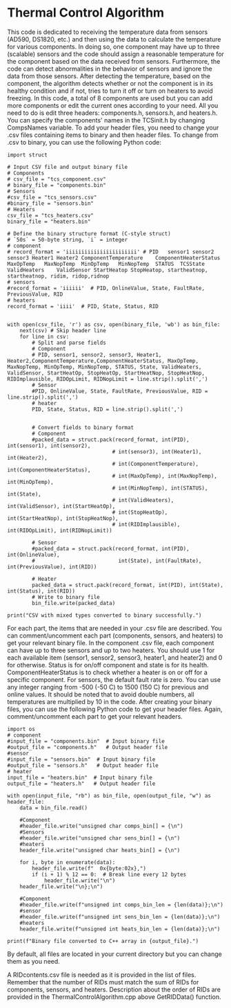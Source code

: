 # Thermal Control Algorithm

This code is dedicated to receiving the temperature data from sensors (AD590, DS1820, etc.) and then using the data to calculate the temperature for various components. In doing so, one component may have up to three (scalable) sensors and the code should assign a reasonable temperature for the component based on the data received from sensors. Furthermore, the code can detect abnormalities in the behavior of sensors and ignore the data from those sensors. After detecting the temperature, based on the component, the algorithm detects whether or not the component is in its healthy condition and if not, tries to turn it off or turn on heaters to avoid freezing. In this code, a total of 8 components are used but you can add more components or edit the current ones according to your need. All you need to do is edit three headers: components.h, sensors.h, and heaters.h. You can specify the components' names in the TCSinit.h by changing CompsNames variable.
To add your header files, you need to change your .csv files containing items to binary and then header files.
To change from .csv to binary, you can use the following Python code:
```
import struct

# Input CSV file and output binary file
# Components
# csv_file = "tcs_component.csv"
# binary_file = "components.bin"
# Sensors
#csv_file = "tcs_sensors.csv"
#binary_file = "sensors.bin"
# Heaters
csv_file = "tcs_heaters.csv"
binary_file = "heaters.bin"

# Define the binary structure format (C-style struct)
# `50s` = 50-byte string, `i` = integer
# component
# record_format = 'iiiiiiiiiiiiiiiiiiiiiii' # PID	sensor1	sensor2	sensor3	Heater1	Heater2	ComponentTemperature	ComponentHeaterStatus	MaxOpTemp	MaxNopTemp	MinOpTemp	MinNopTemp	STATUS	TCSState	ValidHeaters	ValidSensor	StartHeatop	StopHeatop, startheatnop, startheatnop, ridim, ridop,ridnop
# sensors
#record_format = 'iiiiii'  # PID, OnlineValue, State, FaultRate, PreviousValue, RID
# heaters
record_format = 'iiii'  # PID, State, Status, RID


with open(csv_file, 'r') as csv, open(binary_file, 'wb') as bin_file:
    next(csv) # Skip header line
    for line in csv:
        # Split and parse fields
        # Component
        # PID, sensor1, sensor2, sensor3, Heater1, Heater2,ComponentTemperature,ComponentHeaterStatus, MaxOpTemp, MaxNopTemp, MinOpTemp, MinNopTemp, STATUS, State, ValidHeaters, ValidSensor, StartHeatOp, StopHeatOp, StartHeatNop, StopHeatNop, RIDImplausible, RIDOpLimit, RIDNopLimit = line.strip().split(',')
        # Sensor
        #PID, OnlineValue, State, FaultRate, PreviousValue, RID = line.strip().split(',')
        # heater
        PID, State, Status, RID = line.strip().split(',')
        
        
        # Convert fields to binary format
        # Component
        #packed_data = struct.pack(record_format, int(PID), int(sensor1), int(sensor2), 
                                  # int(sensor3), int(Heater1), int(Heater2), 
                                  # int(ComponentTemperature), int(ComponentHeaterStatus), 
                                  # int(MaxOpTemp), int(MaxNopTemp), int(MinOpTemp), 
                                  # int(MinNopTemp), int(STATUS), int(State),
                                  # int(ValidHeaters), int(ValidSensor), int(StartHeatOp),
                                  # int(StopHeatOp), int(StartHeatNop), int(StopHeatNop),
                                  # int(RIDImplausible), int(RIDOpLimit), int(RIDNopLimit))
        
        # Sensor
        #packed_data = struct.pack(record_format, int(PID), int(OnlineValue),
        #                           int(State), int(FaultRate), int(PreviousValue), int(RID))
        
        # Heater
        packed_data = struct.pack(record_format, int(PID), int(State), int(Status), int(RID))
        # Write to binary file
        bin_file.write(packed_data)

print("CSV with mixed types converted to binary successfully.")
```
For each part, the items that are needed in your .csv file are described. You can comment/uncomment each part (components, sensors, and heaters) to get your relevant binary file. In the component .csv file, each component can have up to three sensors and up to two heaters. You should use 1 for each available item (sensor1, sensor2, sensor3, heater1, and heater2) and 0 for otherwise. Status is for on/off component and state is for its health. ComponentHeaterStatus is to check whether a heater is on or off for a specific component. For sensors, the default fault rate is zero. You can use any integer ranging from -500 (-50 C) to 1500 (150 C) for previous and online values. It should be noted that to avoid double numbers, all temperatures are multiplied by 10 in the code.
After creating your binary files, you can use the following Python code to get your header files. Again, comment/uncomment each part to get your relevant headers.
```
import os
# component
#input_file = "components.bin"  # Input binary file
#output_file = "components.h"   # Output header file
#sensor
#input_file = "sensors.bin"  # Input binary file
#output_file = "sensors.h"   # Output header file
# heater
input_file = "heaters.bin"  # Input binary file
output_file = "heaters.h"   # Output header file

with open(input_file, "rb") as bin_file, open(output_file, "w") as header_file:
    data = bin_file.read()
    
    #Component
    #header_file.write("unsigned char comps_bin[] = {\n")
    #Sensors
    #header_file.write("unsigned char sens_bin[] = {\n")
    #heaters
    header_file.write("unsigned char heats_bin[] = {\n")
   
    for i, byte in enumerate(data):
        header_file.write(f"  0x{byte:02x},")
        if (i + 1) % 12 == 0:  # Break line every 12 bytes
            header_file.write("\n")
    header_file.write("\n};\n")
    
    #Component
    #header_file.write(f"unsigned int comps_bin_len = {len(data)};\n")
    #sensor
    #header_file.write(f"unsigned int sens_bin_len = {len(data)};\n")
    #heaters
    header_file.write(f"unsigned int heats_bin_len = {len(data)};\n")

print(f"Binary file converted to C++ array in {output_file}.")
```
By default, all files are located in your current directory but you can change them as you need.

A RIDcontents.csv file is needed as it is provided in the list of files. Remember that the number of RIDs must match the sum of RIDs for components, sensors, and heaters. Description about the order of RIDs are provided in the ThermalControlAlgorithm.cpp above GetRIDData() function.

